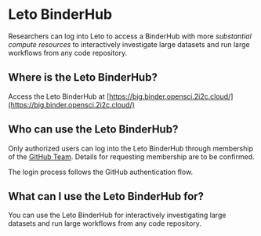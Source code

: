 # Leto BinderHub

Researchers can log into Leto to access a BinderHub with more *substantial compute resources* to interactively investigate large datasets and run large workflows from any code repository.

## Where is the Leto BinderHub?

Access the Leto BinderHub at [https://big.binder.opensci.2i2c.cloud/](https://big.binder.opensci.2i2c.cloud/)

## Who can use the Leto BinderHub?

Only authorized users can log into the Leto BinderHub through membership of the [GitHub Team](https://github.com/orgs/2i2c-nasa-binder-access/teams/big-binder-team). Details for requesting membership are to be confirmed.

The login process follows the GitHub authentication flow.

## What can I use the Leto BinderHub for?

You can use the Leto BinderHub for interactively investigating large datasets and run large workflows from any code repository.
